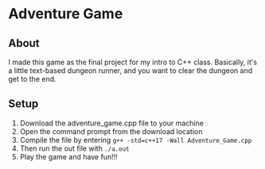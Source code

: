 # Adventure Game

## About
I made this game as the final project for my intro to C++ class. Basically, it's a little text-based dungeon runner, and you want to clear the dungeon and get to the end. 

## Setup
1. Download the adventure_game.cpp file to your machine
2. Open the command prompt from the download location
3. Compile the file by entering `g++ -std=c++17 -Wall Adventure_Game.cpp`
4. Then run the out file with `./a.out `
5. Play the game and have fun!!!

